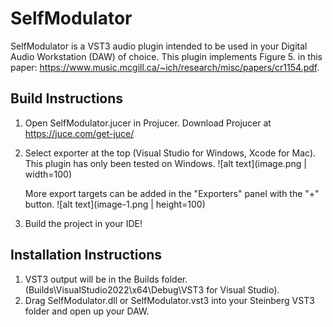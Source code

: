 # SelfModulator
SelfModulator is a VST3 audio plugin intended to be used in your Digital Audio Workstation (DAW) of choice. This plugin implements Figure 5. in this paper: https://www.music.mcgill.ca/~ich/research/misc/papers/cr1154.pdf.

## Build Instructions
1) Open SelfModulator.jucer in Projucer. Download Projucer at https://juce.com/get-juce/
2) Select exporter at the top (Visual Studio for Windows, Xcode for Mac). This plugin has only been tested on Windows.
    ![alt text](image.png | width=100)

    More export targets can be added in the "Exporters" panel with the "+" button.
    ![alt text](image-1.png | height=100)

3) Build the project in your IDE!

## Installation Instructions
1) VST3 output will be in the Builds folder. (Builds\VisualStudio2022\x64\Debug\VST3 for Visual Studio).
2) Drag SelfModulator.dll or SelfModulator.vst3 into your Steinberg VST3 folder and open up your DAW.
